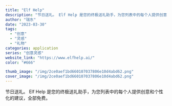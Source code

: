 ```yaml
---
title: "Elf Help"
description: "节日送礼。 Elf Help 是您的终极送礼助手，为您列表中的每个人提供创意和个性化的建议，全部免费。"
author: "瑞东"
date: "2023-03-30"
tags:
  - "创意"
  - "灵感"
  - "礼物"
categories: application
series: "创意灵感"
website_link: "https://www.elfhelp.ai/"
color: "#666"

thumb_image: "/img/2ce0aef1bd660107037806e10d4abd62.png"
cover_image: "/img/2ce0aef1bd660107037806e10d4abd62.png"
---
```


节日送礼。 Elf Help 是您的终极送礼助手，为您列表中的每个人提供创意和个性化的建议，全部免费。